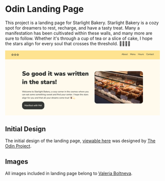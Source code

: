 # Odin Landing Page

This project is a landing page for Starlight Bakery. Starlight Bakery is a cozy spot for dreamers to rest, recharge, and have a tasty treat. Many a manifestation has been cultivated within these walls, and many more are sure to follow. Whether it's through a cup of tea or a slice of cake, I hope the stars align for every soul that crosses the threshold. 👩🏾‍🍳💫


![Screenshot of header and introduction section of landing page.](https://github.com/starlightavenue/odin-landing-page/blob/main/images/final-wide.png)

## Initial Design
The initial design of the landing page, [viewable here](https://cdn.statically.io/gh/TheOdinProject/curriculum/81a5d553f4073e593d23a6ab00d50eef8620796d/foundations/html_css/project/imgs/01.png) was designed by [The Odin Project](https://www.theodinproject.com/home).

## Images
All images included in landing page belong to [Valeria Boltneva](https://www.pexels.com/@valeriya/). 

